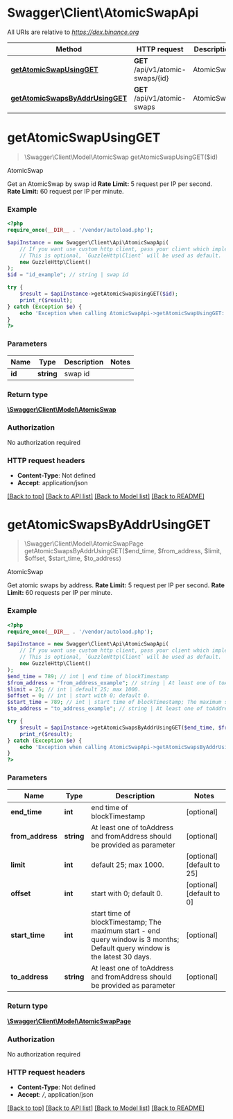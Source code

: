 # Swagger\Client\AtomicSwapApi

All URIs are relative to *https://dex.binance.org*

Method | HTTP request | Description
------------- | ------------- | -------------
[**getAtomicSwapUsingGET**](AtomicSwapApi.md#getatomicswapusingget) | **GET** /api/v1/atomic-swaps/{id} | AtomicSwap
[**getAtomicSwapsByAddrUsingGET**](AtomicSwapApi.md#getatomicswapsbyaddrusingget) | **GET** /api/v1/atomic-swaps | AtomicSwap

# **getAtomicSwapUsingGET**
> \Swagger\Client\Model\AtomicSwap getAtomicSwapUsingGET($id)

AtomicSwap

Get an AtomicSwap by swap id  **Rate Limit:** 5 request per IP per second.  **Rate Limit:** 60 request per IP per minute.

### Example
```php
<?php
require_once(__DIR__ . '/vendor/autoload.php');

$apiInstance = new Swagger\Client\Api\AtomicSwapApi(
    // If you want use custom http client, pass your client which implements `GuzzleHttp\ClientInterface`.
    // This is optional, `GuzzleHttp\Client` will be used as default.
    new GuzzleHttp\Client()
);
$id = "id_example"; // string | swap id

try {
    $result = $apiInstance->getAtomicSwapUsingGET($id);
    print_r($result);
} catch (Exception $e) {
    echo 'Exception when calling AtomicSwapApi->getAtomicSwapUsingGET: ', $e->getMessage(), PHP_EOL;
}
?>
```

### Parameters

Name | Type | Description  | Notes
------------- | ------------- | ------------- | -------------
 **id** | **string**| swap id |

### Return type

[**\Swagger\Client\Model\AtomicSwap**](../Model/AtomicSwap.md)

### Authorization

No authorization required

### HTTP request headers

 - **Content-Type**: Not defined
 - **Accept**: application/json

[[Back to top]](#) [[Back to API list]](../../README.md#documentation-for-api-endpoints) [[Back to Model list]](../../README.md#documentation-for-models) [[Back to README]](../../README.md)

# **getAtomicSwapsByAddrUsingGET**
> \Swagger\Client\Model\AtomicSwapPage getAtomicSwapsByAddrUsingGET($end_time, $from_address, $limit, $offset, $start_time, $to_address)

AtomicSwap

Get atomic swaps by address.  **Rate Limit:** 5 request per IP per second.  **Rate Limit:** 60 requests per IP per minute.

### Example
```php
<?php
require_once(__DIR__ . '/vendor/autoload.php');

$apiInstance = new Swagger\Client\Api\AtomicSwapApi(
    // If you want use custom http client, pass your client which implements `GuzzleHttp\ClientInterface`.
    // This is optional, `GuzzleHttp\Client` will be used as default.
    new GuzzleHttp\Client()
);
$end_time = 789; // int | end time of blockTimestamp
$from_address = "from_address_example"; // string | At least one of toAddress and fromAddress should be provided as parameter
$limit = 25; // int | default 25; max 1000.
$offset = 0; // int | start with 0; default 0.
$start_time = 789; // int | start time of blockTimestamp; The maximum start - end query window is 3 months; Default query window is the latest 30 days.
$to_address = "to_address_example"; // string | At least one of toAddress and fromAddress should be provided as parameter

try {
    $result = $apiInstance->getAtomicSwapsByAddrUsingGET($end_time, $from_address, $limit, $offset, $start_time, $to_address);
    print_r($result);
} catch (Exception $e) {
    echo 'Exception when calling AtomicSwapApi->getAtomicSwapsByAddrUsingGET: ', $e->getMessage(), PHP_EOL;
}
?>
```

### Parameters

Name | Type | Description  | Notes
------------- | ------------- | ------------- | -------------
 **end_time** | **int**| end time of blockTimestamp | [optional]
 **from_address** | **string**| At least one of toAddress and fromAddress should be provided as parameter | [optional]
 **limit** | **int**| default 25; max 1000. | [optional] [default to 25]
 **offset** | **int**| start with 0; default 0. | [optional] [default to 0]
 **start_time** | **int**| start time of blockTimestamp; The maximum start - end query window is 3 months; Default query window is the latest 30 days. | [optional]
 **to_address** | **string**| At least one of toAddress and fromAddress should be provided as parameter | [optional]

### Return type

[**\Swagger\Client\Model\AtomicSwapPage**](../Model/AtomicSwapPage.md)

### Authorization

No authorization required

### HTTP request headers

 - **Content-Type**: Not defined
 - **Accept**: */*, application/json

[[Back to top]](#) [[Back to API list]](../../README.md#documentation-for-api-endpoints) [[Back to Model list]](../../README.md#documentation-for-models) [[Back to README]](../../README.md)


